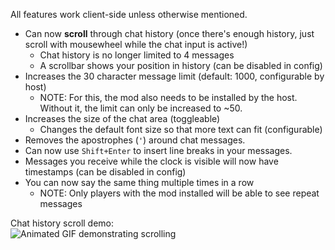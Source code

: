 All features work client-side unless otherwise mentioned.

- Can now **scroll** through chat history (once there's enough history, just scroll with mousewheel while the chat input is active!)
	- Chat history is no longer limited to 4 messages
	- A scrollbar shows your position in history (can be disabled in config)
- Increases the 30 character message limit (default: 1000, configurable by host)
	- NOTE: For this, the mod also needs to be installed by the host.  
	Without it, the limit can only be increased to ~50.
- Increases the size of the chat area (toggleable)
	- Changes the default font size so that more text can fit (configurable)
- Removes the apostrophes (`'`) around chat messages.
- Can now use `Shift+Enter` to insert line breaks in your messages.
- Messages you receive while the clock is visible will now have timestamps (can be disabled in config)
- You can now say the same thing multiple times in a row
	- NOTE: Only players with the mod installed will be able to see repeat messages


Chat history scroll demo:  
![Animated GIF demonstrating scrolling](https://i.postimg.cc/BbQcRHVm/lc-chat-scroll-demo-3.gif)